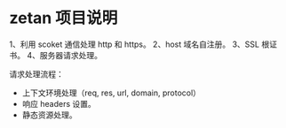# zetan 项目说明

1、利用 scoket 通信处理 http 和 https。
2、host 域名自注册。
3、SSL 根证书。
4、服务器请求处理。


请求处理流程：

- 上下文环境处理（req, res, url, domain, protocol）
- 响应 headers 设置。
- 静态资源处理。
